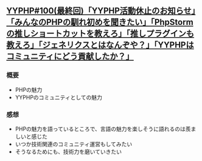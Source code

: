 ## [YYPHP#100(最終回)「YYPHP活動休止のお知らせ」「みんなのPHPの馴れ初めを聞きたい」「PhpStormの推しショートカットを教えろ」「推しプラグインも教えろ」「ジェネリクスとはなんぞや？」「YYPHPはコミュニティにどう貢献したか？」](https://qiita.com/suin/items/312a29a2a0bb70befe8d)
### 概要
- PHPの魅力
- YYPHPのコミュニティとしての魅力

### 感想
- PHPの魅力を語っているところで、言語の魅力を楽しそうに語れるのは羨ましいと感じた
- いつか技術関連のコミュニティ運営もしてみたい
- そうなるためにも、技術力を磨いていきたい
